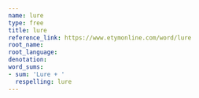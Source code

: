 ```yaml
---
name: lure
type: free
title: lure
reference_link: https://www.etymonline.com/word/lure
root_name: 
root_language: 
denotation: 
word_sums:
- sum: 'Lure + '
  respelling: lure
---
```

